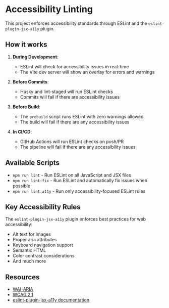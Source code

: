 # Accessibility Linting

This project enforces accessibility standards through ESLint and the `eslint-plugin-jsx-a11y` plugin.

## How it works

1. **During Development**:
   - ESLint will check for accessibility issues in real-time
   - The Vite dev server will show an overlay for errors and warnings

2. **Before Commits**:
   - Husky and lint-staged will run ESLint checks
   - Commits will fail if there are accessibility issues

3. **Before Build**:
   - The `prebuild` script runs ESLint with zero warnings allowed
   - The build will fail if there are any accessibility issues

4. **In CI/CD**:
   - GitHub Actions will run ESLint checks on push/PR
   - The pipeline will fail if there are any accessibility issues

## Available Scripts

- `npm run lint` - Run ESLint on all JavaScript and JSX files
- `npm run lint:fix` - Run ESLint and automatically fix issues when possible
- `npm run lint:a11y` - Run only accessibility-focused ESLint rules

## Key Accessibility Rules

The `eslint-plugin-jsx-a11y` plugin enforces best practices for web accessibility:

- Alt text for images
- Proper aria attributes
- Keyboard navigation support
- Semantic HTML
- Color contrast considerations
- And much more

## Resources

- [WAI-ARIA](https://www.w3.org/WAI/standards-guidelines/aria/)
- [WCAG 2.1](https://www.w3.org/TR/WCAG21/)
- [eslint-plugin-jsx-a11y documentation](https://github.com/jsx-eslint/eslint-plugin-jsx-a11y)

